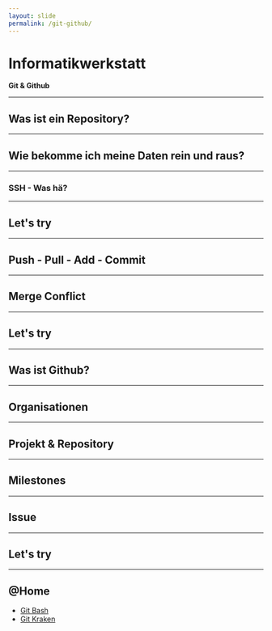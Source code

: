 ```yaml
---
layout: slide
permalink: /git-github/
---
```


# Informatikwerkstatt
__Git & Github__

---

## Was ist ein Repository?

---

## Wie bekomme ich meine Daten rein und raus?

---

### SSH - Was hä?

---

## Let's try

---

## Push - Pull - Add - Commit

---

## Merge Conflict

---

## Let's try

---

## Was ist Github?

---

## Organisationen

---

## Projekt & Repository

---

## Milestones

---

## Issue

---

## Let's try

---

## @Home

* [Git Bash](https://git-scm.com/downloads)
* [Git Kraken](https://www.gitkraken.com/)
